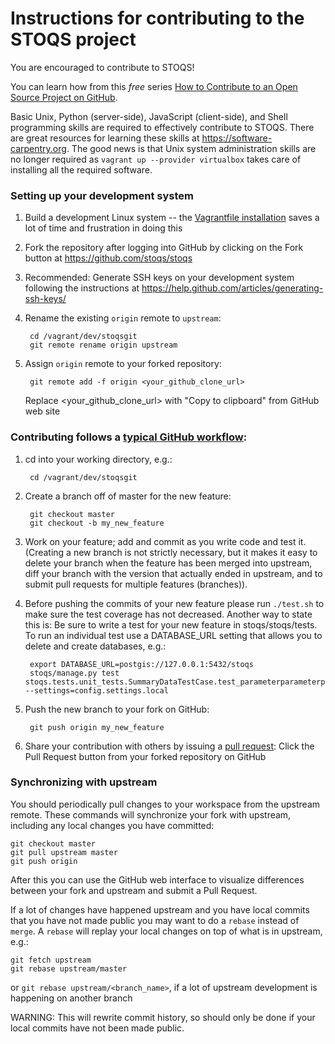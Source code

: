 Instructions for contributing to the STOQS project
==================================================

You are encouraged to contribute to STOQS!

You can learn how from this *free* series [How to Contribute to an Open Source Project on GitHub](https://egghead.io/series/how-to-contribute-to-an-open-source-project-on-github).

Basic Unix, Python (server-side), JavaScript (client-side), and Shell programming skills 
are required to effectively contribute to STOQS.  There are great resources for learning these 
skills at https://software-carpentry.org.  The good news is that Unix system administration 
skills are no longer required as `vagrant up --provider virtualbox` takes care of 
installing all the required software.

### Setting up your development system
 
1. Build a development Linux system -- the [Vagrantfile installation](../../README.md)
   saves a lot of time and frustration in doing this

2. Fork the repository after logging into GitHub by clicking on the Fork button at 
   https://github.com/stoqs/stoqs

3. Recommended: Generate SSH keys on your development system following the instructions at 
   https://help.github.com/articles/generating-ssh-keys/

4. Rename the existing `origin` remote to `upstream`:

        cd /vagrant/dev/stoqsgit
        git remote rename origin upstream

5. Assign `origin` remote to your forked repository:

        git remote add -f origin <your_github_clone_url>

   Replace \<your_github_clone_url\> with "Copy to clipboard" from GitHub web site

### Contributing follows a [typical GitHub workflow](https://guides.github.com/introduction/flow/):

1. cd into your working directory, e.g.:

        cd /vagrant/dev/stoqsgit

2. Create a branch off of master for the new feature: 

        git checkout master
        git checkout -b my_new_feature

3. Work on your feature; add and commit as you write code and test it. (Creating a new 
   branch is not strictly necessary, but it makes it easy to delete your branch when 
   the feature has been merged into upstream, diff your branch with the version that 
   actually ended in upstream, and to submit pull requests for multiple features (branches)).

4. Before pushing the commits of your new feature please run `./test.sh` to make sure 
   the test coverage has not decreased.  Another way to state this is: Be sure to write 
   a test for your new feature in stoqs/stoqs/tests. To run an individual test use a
   DATABASE_URL setting that allows you to delete and create databases, e.g.:

        export DATABASE_URL=postgis://127.0.0.1:5432/stoqs
        stoqs/manage.py test stoqs.tests.unit_tests.SummaryDataTestCase.test_parameterparameterplot1 --settings=config.settings.local

5. Push the new branch to your fork on GitHub:

        git push origin my_new_feature

6. Share your contribution with others by issuing a 
   [pull request](https://help.github.com/articles/using-pull-requests/): Click the 
   Pull Request button from your forked repository on GitHub

### Synchronizing with upstream

You should periodically pull changes to your workspace from the upstream remote.  These 
commands will synchronize your fork with upstream, including any local changes you have
committed:

    git checkout master
    git pull upstream master
    git push origin

After this you can use the GitHub web interface to visualize differences between your 
fork and upstream and submit a Pull Request.

If a lot of changes have happened upstream and you have local commits that you have 
not made public you may want to do a `rebase` instead of `merge`.  A `rebase` will 
replay your local changes on top of what is in upstream, e.g.:

    git fetch upstream
    git rebase upstream/master

or 
    `git rebase upstream/<branch_name>`, if a lot of upstream development is happening on another branch 

WARNING: This will rewrite commit history, so should only be done if your local commits 
have not been made public.

